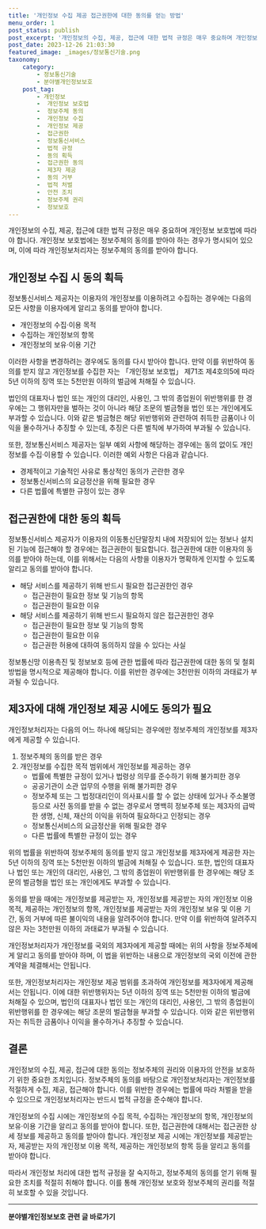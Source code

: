 ```yaml
---
title: '개인정보 수집 제공 접근권한에 대한 동의를 얻는 방법'
menu_order: 1
post_status: publish
post_excerpt: '개인정보의 수집, 제공, 접근에 대한 법적 규정은 매우 중요하며 개인정보 보호법에 따라야 합니다. 개인정보 보호법에는 정보주체의 동의를 받아야 하는 경우가 명시되어 있으며, 이에 따라 개인정보처리자는 정보주체의 동의를 받아야 합니다.'
post_date: 2023-12-26 21:03:30
featured_image: _images/정보통신기술.png
taxonomy:
    category:
        - 정보통신기술
        - 분야별개인정보보호
    post_tag:
        - 개인정보
        -  개인정보 보호법
        -  정보주체 동의
        -  개인정보 수집
        -  개인정보 제공
        -  접근권한
        -  정보통신서비스
        -  법적 규정
        -  동의 획득
        -  접근권한 동의
        -  제3자 제공
        -  동의 거부
        -  법적 처벌
        -  안전 조치
        -  정보주체 권리
        -  정보보호
---
```



개인정보의 수집, 제공, 접근에 대한 법적 규정은 매우 중요하며 개인정보 보호법에 따라야 합니다. 개인정보 보호법에는 정보주체의 동의를 받아야 하는 경우가 명시되어 있으며, 이에 따라 개인정보처리자는 정보주체의 동의를 받아야 합니다.

## 개인정보 수집 시 동의 획득

정보통신서비스 제공자는 이용자의 개인정보를 이용하려고 수집하는 경우에는 다음의 모든 사항을 이용자에게 알리고 동의를 받아야 합니다.
- 개인정보의 수집·이용 목적
- 수집하는 개인정보의 항목
- 개인정보의 보유·이용 기간

이러한 사항을 변경하려는 경우에도 동의를 다시 받아야 합니다. 만약 이를 위반하여 동의를 받지 않고 개인정보를 수집한 자는 「개인정보 보호법」 제71조 제4호의5에 따라 5년 이하의 징역 또는 5천만원 이하의 벌금에 처해질 수 있습니다.

법인의 대표자나 법인 또는 개인의 대리인, 사용인, 그 밖의 종업원이 위반행위를 한 경우에는 그 행위자만을 벌하는 것이 아니라 해당 조문의 벌금형을 법인 또는 개인에게도 부과할 수 있습니다. 이와 같은 벌금형은 해당 위반행위와 관련하여 취득한 금품이나 이익을 몰수하거나 추징할 수 있는데, 추징은 다른 벌칙에 부가하여 부과될 수 있습니다.

또한, 정보통신서비스 제공자는 일부 예외 사항에 해당하는 경우에는 동의 없이도 개인정보를 수집·이용할 수 있습니다. 이러한 예외 사항은 다음과 같습니다.
- 경제적이고 기술적인 사유로 통상적인 동의가 곤란한 경우
- 정보통신서비스의 요금정산을 위해 필요한 경우
- 다른 법률에 특별한 규정이 있는 경우

## 접근권한에 대한 동의 획득

정보통신서비스 제공자가 이용자의 이동통신단말장치 내에 저장되어 있는 정보나 설치된 기능에 접근해야 할 경우에는 접근권한이 필요합니다. 접근권한에 대한 이용자의 동의를 받아야 하는데, 이를 위해서는 다음의 사항을 이용자가 명확하게 인지할 수 있도록 알리고 동의를 받아야 합니다.
- 해당 서비스를 제공하기 위해 반드시 필요한 접근권한인 경우
  - 접근권한이 필요한 정보 및 기능의 항목
  - 접근권한이 필요한 이유
- 해당 서비스를 제공하기 위해 반드시 필요하지 않은 접근권한인 경우
  - 접근권한이 필요한 정보 및 기능의 항목
  - 접근권한이 필요한 이유
  - 접근권한 허용에 대하여 동의하지 않을 수 있다는 사실

정보통신망 이용촉진 및 정보보호 등에 관한 법률에 따라 접근권한에 대한 동의 및 철회방법을 명시적으로 제공해야 합니다. 이를 위반한 경우에는 3천만원 이하의 과태료가 부과될 수 있습니다.

## 제3자에 대해 개인정보 제공 시에도 동의가 필요

개인정보처리자는 다음의 어느 하나에 해당되는 경우에만 정보주체의 개인정보를 제3자에게 제공할 수 있습니다.
1. 정보주체의 동의를 받은 경우
2. 개인정보를 수집한 목적 범위에서 개인정보를 제공하는 경우
   - 법률에 특별한 규정이 있거나 법령상 의무를 준수하기 위해 불가피한 경우
   - 공공기관이 소관 업무의 수행을 위해 불가피한 경우
   - 정보주체 또는 그 법정대리인이 의사표시를 할 수 없는 상태에 있거나 주소불명 등으로 사전 동의를 받을 수 없는 경우로서 명백히 정보주체 또는 제3자의 급박한 생명, 신체, 재산의 이익을 위하여 필요하다고 인정되는 경우
   - 정보통신서비스의 요금정산을 위해 필요한 경우
   - 다른 법률에 특별한 규정이 있는 경우

위의 법률을 위반하여 정보주체의 동의를 받지 않고 개인정보를 제3자에게 제공한 자는 5년 이하의 징역 또는 5천만원 이하의 벌금에 처해질 수 있습니다. 또한, 법인의 대표자나 법인 또는 개인의 대리인, 사용인, 그 밖의 종업원이 위반행위를 한 경우에는 해당 조문의 벌금형을 법인 또는 개인에게도 부과할 수 있습니다.

동의를 받을 때에는 개인정보를 제공받는 자, 개인정보를 제공받는 자의 개인정보 이용 목적, 제공하는 개인정보의 항목, 개인정보를 제공받는 자의 개인정보 보유 및 이용 기간, 동의 거부에 따른 불이익의 내용을 알려주어야 합니다. 만약 이를 위반하여 알려주지 않은 자는 3천만원 이하의 과태료가 부과될 수 있습니다.

개인정보처리자가 개인정보를 국외의 제3자에게 제공할 때에는 위의 사항을 정보주체에게 알리고 동의를 받아야 하며, 이 법을 위반하는 내용으로 개인정보의 국외 이전에 관한 계약을 체결해서는 안됩니다.

또한, 개인정보처리자는 개인정보 제공 범위를 초과하여 개인정보를 제3자에게 제공해서는 안됩니다. 이에 대한 위반행위자는 5년 이하의 징역 또는 5천만원 이하의 벌금에 처해질 수 있으며, 법인의 대표자나 법인 또는 개인의 대리인, 사용인, 그 밖의 종업원이 위반행위를 한 경우에는 해당 조문의 벌금형을 부과할 수 있습니다. 이와 같은 위반행위자는 취득한 금품이나 이익을 몰수하거나 추징할 수 있습니다.

## 결론

개인정보의 수집, 제공, 접근에 대한 동의는 정보주체의 권리와 이용자의 안전을 보호하기 위한 중요한 조치입니다. 정보주체의 동의를 바탕으로 개인정보처리자는 개인정보를 적절하게 수집, 제공, 접근해야 합니다. 이를 위반한 경우에는 법률에 따라 처벌을 받을 수 있으므로 개인정보처리자는 반드시 법적 규정을 준수해야 합니다.

개인정보의 수집 시에는 개인정보의 수집 목적, 수집하는 개인정보의 항목, 개인정보의 보유·이용 기간을 알리고 동의를 받아야 합니다. 또한, 접근권한에 대해서는 접근권한 상세 정보를 제공하고 동의를 받아야 합니다. 개인정보 제공 시에는 개인정보를 제공받는 자, 제공받는 자의 개인정보 이용 목적, 제공하는 개인정보의 항목 등을 알리고 동의를 받아야 합니다.

따라서 개인정보 처리에 대한 법적 규정을 잘 숙지하고, 정보주체의 동의를 얻기 위해 필요한 조치를 적절히 취해야 합니다. 이를 통해 개인정보 보호와 정보주체의 권리를 적절히 보호할 수 있을 것입니다.
<!-- wp:separator -->
<hr class="wp-block-separator has-alpha-channel-opacity"/>
<!-- /wp:separator -->

<!-- wp:group {"backgroundColor":"base","layout":{"type":"constrained"}} -->
<div class="wp-block-group has-base-background-color has-background"><!-- wp:paragraph {"align":"center","fontSize":"medium"} -->
<p class="has-text-align-center has-large-font-size"><strong>분야별개인정보보호 관련 글 바로가기</strong></p>
<!-- /wp:paragraph -->


<!-- wp:latest-posts
{"categories":[{"id":35135,"count":19,"description":"","link":"https://uknowlaw.com/category/%eb%b6%84%ec%95%bc%eb%b3%84%ea%b0%9c%ec%9d%b8%ec%a0%95%eb%b3%b4%eb%b3%b4%ed%98%b8/","name":"분야별개인정보보호","slug":"분야별개인정보보호","taxonomy":"category","parent":0,"meta":[],"_links":{"self":[{"href":"https://uknowlaw.com/wp-json/wp/v2/categories/35135"}],"collection":[{"href":"https://uknowlaw.com/wp-json/wp/v2/categories"}],"about":[{"href":"https://uknowlaw.com/wp-json/wp/v2/taxonomies/category"}],"wp:post_type":[{"href":"https://uknowlaw.com/wp-json/wp/v2/posts?categories=35135"}],"curies":[{"name":"wp","href":"https://api.w.org/{rel}","templated":true}]}}],"postsToShow":100,"excerptLength":28,"postLayout":"grid","columns":2,"featuredImageAlign":"left","featuredImageSizeSlug":"large","fontSize":"small"} /--></div>
<!-- /wp:group -->